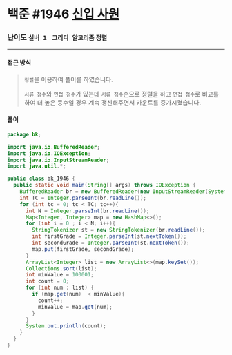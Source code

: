 # 백준 #1946 [신입 사원](https://www.acmicpc.net/problem/1946)

### 난이도 `실버 1 `  `그리디 알고리즘` `정렬` 

---

#### 접근 방식

> `정렬`을 이용하여 풀이를 하였습니다.
>
> `서류 점수`와 `면접 점수`가 있는데 `서류 점수`순으로 정렬을 하고 `면접 점수`로 비교를 하여 더 높은 등수일 경우 계속 갱신해주면서 카운트를 증가시켰습니다.

#### 풀이

```java
package bk;

import java.io.BufferedReader;
import java.io.IOException;
import java.io.InputStreamReader;
import java.util.*;

public class bk_1946 {
  public static void main(String[] args) throws IOException {
    BufferedReader br = new BufferedReader(new InputStreamReader(System.in));
    int TC = Integer.parseInt(br.readLine());
    for (int tc = 0; tc < TC; tc++){
      int N = Integer.parseInt(br.readLine());
      Map<Integer, Integer> map = new HashMap<>();
      for (int i = 0 ; i < N; i++){
        StringTokenizer st = new StringTokenizer(br.readLine());
        int firstGrade = Integer.parseInt(st.nextToken());
        int secondGrade = Integer.parseInt(st.nextToken());
        map.put(firstGrade, secondGrade);
      }
      ArrayList<Integer> list = new ArrayList<>(map.keySet());
      Collections.sort(list);
      int minValue = 100001;
      int count = 0;
      for (int num : list) {
        if (map.get(num)  < minValue){
          count++;
          minValue = map.get(num);
        }
      }
      System.out.println(count);
    }
  }
}
```

